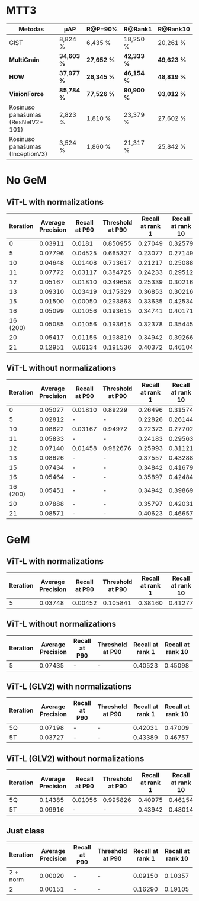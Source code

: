 # MTT3

| **Metodas**                       | **μAP**       | **R@P=90\%**  | **R@Rank1**   | **R@Rank10**  |
|-----------------------------------|---------------|---------------|---------------|---------------|
| GIST                              | 8,824 \%      | 6,435 \%      | 18,250 \%     | 20,261 \%     |
| **MultiGrain**                    | **34,603 \%** | **27,652 \%** | **42,333 \%** | **49,623 \%** |
| **HOW**                           | **37,977 \%** | **26,345 \%** | **46,154 \%** | **48,819 \%** |
| **VisionForce**                   | **85,784 \%** | **77,526 \%** | **90,900 \%** | **93,012 \%** |
| Kosinuso panašumas (ResNetV2-101) | 2,823 \%      | 1,810 \%      | 23,379 \%     | 27,602 \%     |
| Kosinuso panašumas (InceptionV3)  | 3,524 \%      | 1,860 \%      | 21,317 \%     | 25,842 \%     |

# No GeM

## ViT-L with normalizations

| **Iteration** | **Average Precision** | **Recall at P90** | **Threshold at P90** | **Recall at rank 1** | **Recall at rank 10** |
|---------------|-----------------------|-------------------|----------------------|----------------------|-----------------------|
| 0             | 0.03911               | 0.0181            | 0.850955             | 0.27049              | 0.32579               |
| 5             | 0.07796               | 0.04525           | 0.665327             | 0.23077              | 0.27149               |
| 10            | 0.04648               | 0.01408           | 0.713617             | 0.21217              | 0.25088               |
| 11            | 0.07772               | 0.03117           | 0.384725             | 0.24233              | 0.29512               |
| 12            | 0.05167               | 0.01810           | 0.349658             | 0.25339              | 0.30216               |
| 13            | 0.09310               | 0.03419           | 0.175329             | 0.36853              | 0.30216               |
| 15            | 0.01500               | 0.00050           | 0.293863             | 0.33635              | 0.42534               |
| 16            | 0.05099               | 0.01056           | 0.193615             | 0.34741              | 0.40171               |
| 16 (200)      | 0.05085               | 0.01056           | 0.193615             | 0.32378              | 0.35445               |
| 20            | 0.05417               | 0.01156           | 0.198819             | 0.34942              | 0.39266               |
| 21            | 0.12951               | 0.06134           | 0.191536             | 0.40372              | 0.46104               |

## ViT-L without normalizations

| **Iteration** | **Average Precision** | **Recall at P90** | **Threshold at P90** | **Recall at rank 1** | **Recall at rank 10** |
|---------------|-----------------------|-------------------|----------------------|----------------------|-----------------------|
| 0             | 0.05027               | 0.01810           | 0.89229              | 0.26496              | 0.31574               |
| 5             | 0.02812               | -                 | -                    | 0.22826              | 0.26144               |
| 10            | 0.08622               | 0.03167           | 0.94972              | 0.22373              | 0.27702               |
| 11            | 0.05833               | -                 | -                    | 0.24183              | 0.29563               |
| 12            | 0.07140               | 0.01458           | 0.982676             | 0.25993              | 0.31121               |
| 13            | 0.08626               | -                 | -                    | 0.37557              | 0.43288               |
| 15            | 0.07434               | -                 | -                    | 0.34842              | 0.41679               |
| 16            | 0.05464               | -                 | -                    | 0.35897              | 0.42484               |
| 16 (200)      | 0.05451               | -                 | -                    | 0.34942              | 0.39869               |
| 20            | 0.07888               | -                 | -                    | 0.35797              | 0.42031               |
| 21            | 0.08571               | -                 | -                    | 0.40623              | 0.46657               |


# GeM

## ViT-L with normalizations

| **Iteration** | **Average Precision** | **Recall at P90** | **Threshold at P90** | **Recall at rank 1** | **Recall at rank 10** |
|---------------|-----------------------|-------------------|----------------------|----------------------|-----------------------|
| 5             | 0.03748               | 0.00452           | 0.105841             | 0.38160              | 0.41277               |


## ViT-L without normalizations

| **Iteration** | **Average Precision** | **Recall at P90** | **Threshold at P90** | **Recall at rank 1** | **Recall at rank 10** |
|---------------|-----------------------|-------------------|----------------------|----------------------|-----------------------|
| 5             | 0.07435               | -                 | -                    | 0.40523              | 0.45098               |


## ViT-L (GLV2) with normalizations

| **Iteration** | **Average Precision** | **Recall at P90** | **Threshold at P90** | **Recall at rank 1** | **Recall at rank 10** |
|---------------|-----------------------|-------------------|----------------------|----------------------|-----------------------|
| 5Q            | 0.07198               | -                 | -                    | 0.42031              | 0.47009               |
| 5T            | 0.03727               | -                 | -                    | 0.43389              | 0.46757               |


## ViT-L (GLV2) without normalizations

| **Iteration** | **Average Precision** | **Recall at P90** | **Threshold at P90** | **Recall at rank 1** | **Recall at rank 10** |
|---------------|-----------------------|-------------------|----------------------|----------------------|-----------------------|
| 5Q            | 0.14385               | 0.01056           | 0.995826             | 0.40975              | 0.46154               |
| 5T            | 0.09916               | -                 | -                    | 0.43942              | 0.48014               |


## Just class

| **Iteration** | **Average Precision** | **Recall at P90** | **Threshold at P90** | **Recall at rank 1** | **Recall at rank 10** |
|---------------|-----------------------|-------------------|----------------------|----------------------|-----------------------|
| 2 + norm      | 0.00020               | -                 | -                    | 0.09150              | 0.10357               |
| 2             | 0.00151               | -                 | -                    | 0.16290              | 0.19105               |





